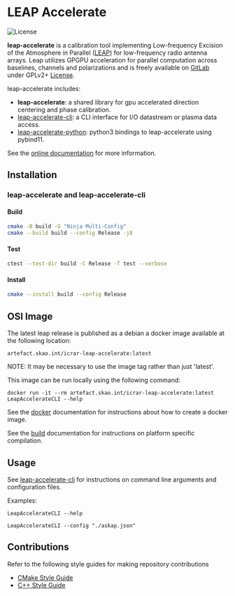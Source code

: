 # LEAP Accelerate

![License](https://img.shields.io/badge/license-GPLv2+-blue)

**leap-accelerate** is a calibration tool implementing Low-frequency Excision of the Atmosphere in Parallel ([LEAP](https://arxiv.org/abs/1807.04685)) for low-frequency radio antenna arrays. Leap utilizes GPGPU acceleration for parallel computation across baselines, channels and polarizations and is freely available on [GitLab](https://gitlab.com/ska-telescope/icrar-leap-accelerate) under GPLv2+ [License](LICENSE).

leap-accelerate includes:

* **leap-accelerate**: a shared library for gpu accelerated direction centering and phase calibration.
* [leap-accelerate-cli](src/icrar/leap-accelerate-cli/README.md): a CLI interface for I/O datastream or plasma data access.
* [leap-accelerate-python](python/README.md): python3 bindings to leap-accelerate using pybind11.
<!---* leap-accelerate-client: a socket client interface for processing data from a LEAP-Cal server--->
<!---* leap-accelerate-server: a socket server interface for dispatching data processing to LEAP-Cal clients--->

See the [online documentation](https://developer.skatelescope.org/projects/icrar-leap-accelerate/en/latest/) for more information.

## Installation

### leap-accelerate and leap-accelerate-cli

#### Build

```bash
cmake -B build -G "Ninja Multi-Config"
cmake --build build --config Release -j8
```

#### Test

```bash
ctest --test-dir build -C Release -T test --verbose
```

#### Install

```bash
cmake --install build --config Release
```

## OSI Image

The latest leap release is published as a debian a docker image available at the following location:

`artefact.skao.int/icrar-leap-accelerate:latest`

NOTE: It may be necessary to use the image tag rather than just 'latest'.

This image can be run locally using the following command:

`docker run -it --rm artefact.skao.int/icrar-leap-accelerate:latest LeapAccelerateCLI --help`

See the [docker](docs/src/md/Docker.md) documentation for instructions about how to create a docker image.

See the [build](docs/src/md/Build.md) documentation for instructions on platform specific compilation.

## Usage

See [leap-accelerate-cli](docs/src/md/LeapAccelerateCLI.md) for instructions on command line arguments and configuration files.

Examples:

`LeapAccelerateCLI --help`

`LeapAccelerateCLI --config "./askap.json"`

## Contributions

Refer to the following style guides for making repository contributions

* [CMake Style Guide](docs/src/md/specs/CMakeStyleGuide.md)
* [C++ Style Guide](docs/src/md/specs/CPlusPlusStyleGuide.md)
